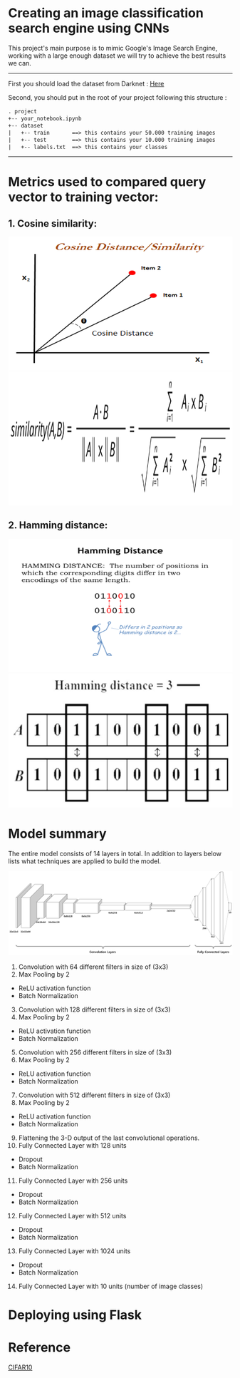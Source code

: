 # Creating an image classification search engine using CNNs 

This project's main purpose is to mimic Google's Image Search Engine, working with a large enough dataset we will try to achieve the best results we can.

---

First you should load the dataset from Darknet : [Here](https://pjreddie.com/projects/cifar-10-dataset-mirror/)

Second, you should put in the root of your project following this structure :


```
. project
+-- your_notebook.ipynb
+-- dataset
|   +-- train       ==> this contains your 50.000 training images
|   +-- test        ==> this contains your 10.000 training images
|   +-- labels.txt  ==> this contains your classes

```
---

# Metrics used to compared query vector to training vector:

## 1. Cosine similarity:

<img src="https://github.com/adnaneaabbar/reverse-image-search-engine/blob/master/static/cosine-similarity-draw.png" width="600" height="300">

<img src="https://github.com/adnaneaabbar/reverse-image-search-engine/blob/master/static/cosine-similarity.png" width="600" height="300">

## 2. Hamming distance:

<img src="https://github.com/adnaneaabbar/reverse-image-search-engine/blob/master/static/hamming-explained.png" width="600" height="300">

<img src="https://github.com/adnaneaabbar/reverse-image-search-engine/blob/master/static/hamming.png" width="600" height="300">

# Model summary

The entire model consists of 14 layers in total. In addition to layers below lists what techniques are applied to build the model.

<img src="https://github.com/adnaneaabbar/reverse-image-search-engine/blob/master/static/conv_model.png">


1. Convolution with 64 different filters in size of (3x3)
2. Max Pooling by 2
* ReLU activation function
* Batch Normalization
3. Convolution with 128 different filters in size of (3x3)
4. Max Pooling by 2
* ReLU activation function
* Batch Normalization
5. Convolution with 256 different filters in size of (3x3)
6. Max Pooling by 2
* ReLU activation function
* Batch Normalization
7. Convolution with 512 different filters in size of (3x3)
8. Max Pooling by 2
* ReLU activation function
* Batch Normalization
9. Flattening the 3-D output of the last convolutional operations.
10. Fully Connected Layer with 128 units
* Dropout
* Batch Normalization
11. Fully Connected Layer with 256 units
* Dropout
* Batch Normalization
12. Fully Connected Layer with 512 units
* Dropout
* Batch Normalization
13. Fully Connected Layer with 1024 units
* Dropout
* Batch Normalization
14. Fully Connected Layer with 10 units (number of image classes)

# Deploying using Flask


# Reference

[CIFAR10](https://github.com/deep-diver/CIFAR10-img-classification-tensorflow)
